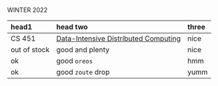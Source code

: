 WINTER 2022

| head1        | head two          | three |
|:-------------|:------------------|:------|
| CS 451       | [Data-Intensive Distributed Computing][CS 451] | nice  |
| out of stock | good and plenty   | nice  |
| ok           | good `oreos`      | hmm   |
| ok           | good `zoute` drop | yumm  |

[CS 451]: http://www.ucalendar.uwaterloo.ca/2122/COURSE/course-CS.html#CS451